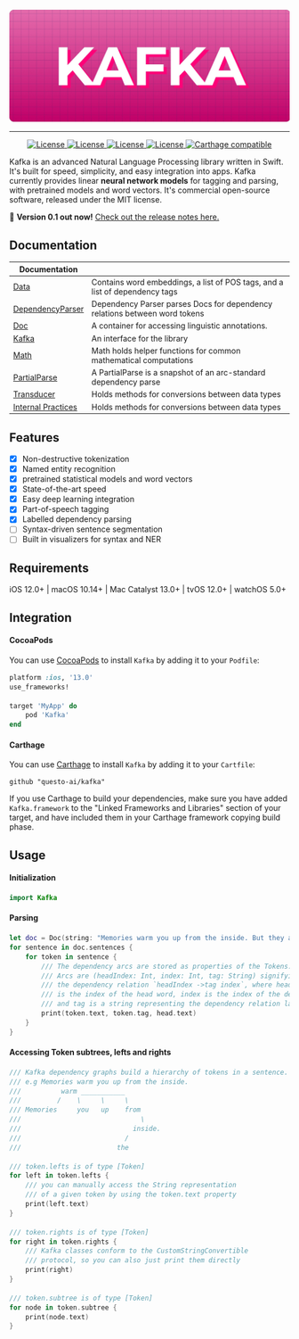 <div align="center">
    <br>
    <img src="https://github.com/questo-ai/kafka/raw/master/docs/Header.jpg" width="600"/>
    <hr/>
</div>
<p align="center">
    <a href="#">
        <img alt="License" src="https://github.com/questo-ai/kafka/workflows/CI/badge.svg">
    </a>
    <a href=#"">
        <img alt="License" src="https://img.shields.io/badge/platform-iOS-violet.svg">
    </a>
    <a href="#">
        <img alt="License" src="https://img.shields.io/badge/language-swift-orange.svg">
    </a>
    <a href="https://github.com/questo-ai/kafka/blob/master/LICENSE">
        <img alt="License" src="https://img.shields.io/badge/License-MIT-blue.svg">
    </a>
    <a href="https://github.com/Carthage/Carthage">
        <img alt="Carthage compatible" src="https://img.shields.io/badge/Carthage-compatible-4BC51D.svg?style=flat">
    </a> 
</p>

Kafka is an advanced Natural Language Processing library written in Swift. It's built for speed, simplicity, and easy integration into apps. Kafka currently provides linear **neural network models** for tagging and parsing, with pretrained models and word vectors. It's commercial open-source software, released under the MIT license.

💫 **Version 0.1 out now!**
[Check out the release notes here.](https://github.com/questo-ai/kafka/releases)

## Documentation

| Documentation      |                                                                |
| ------------------ | -------------------------------------------------------------- |
| [Data]             | Contains word embeddings, a list of POS tags, and a list of dependency tags
| [DependencyParser] | Dependency Parser parses Docs for dependency relations between word tokens
| [Doc]              | A container for accessing linguistic annotations.
| [Kafka]            | An interface for the library
| [Math]             | Math holds helper functions for common mathematical computations
| [PartialParse]     | A PartialParse is a snapshot of an arc-standard dependency parse
| [Transducer]       | Holds methods for conversions between data types
| [Internal Practices]       | Holds methods for conversions between data types


[Data]: docs/source/Data.md
[DependencyParser]: docs/source/DependencyParser.md
[Doc]: docs/source/Doc.md
[Kafka]: docs/source/Kafka.md
[Math]: docs/source/Math.md
[PartialParse]: docs/source/PartialParse.md
[Transducer]: docs/source/Transducer.md
[Internal Practices]: docs/source/Internal_Practices.md

## Features
- [x] Non-destructive tokenization
- [x] Named entity recognition
- [x] pretrained statistical models and word vectors
- [x] State-of-the-art speed
- [x] Easy deep learning integration
- [x] Part-of-speech tagging
- [x] Labelled dependency parsing
- [ ] Syntax-driven sentence segmentation
- [ ] Built in visualizers for syntax and NER
## Requirements
iOS 12.0+ | macOS 10.14+ | Mac Catalyst 13.0+ | tvOS 12.0+ | watchOS 5.0+
## Integration
#### CocoaPods

You can use [CocoaPods](http://cocoapods.org/) to install `Kafka` by adding it to your `Podfile`:

```ruby
platform :ios, '13.0'
use_frameworks!

target 'MyApp' do
    pod 'Kafka'
end
```

#### Carthage
You can use [Carthage](https://github.com/Carthage/Carthage) to install `Kafka` by adding it to your `Cartfile`:

```
github "questo-ai/kafka"
```

If you use Carthage to build your dependencies, make sure you have added `Kafka.framework` to the "Linked Frameworks and Libraries" section of your target, and have included them in your Carthage framework copying build phase.

## Usage
#### Initialization

```swift
import Kafka
```

#### Parsing
```swift
let doc = Doc(string: "Memories warm you up from the inside. But they also tear you apart.") // From Haruki Murakami, Kafka on the Shore
for sentence in doc.sentences {
    for token in sentence {
        /// The dependency arcs are stored as properties of the Tokens.
        /// Arcs are (headIndex: Int, index: Int, tag: String) signifying
        /// the dependency relation `headIndex ->tag index`, where headIndex
        /// is the index of the head word, index is the index of the dependant,
        /// and tag is a string representing the dependency relation label.
        print(token.text, token.tag, head.text)
    }
}
```
#### Accessing Token subtrees, lefts and rights
```swift
/// Kafka dependency graphs build a hierarchy of tokens in a sentence.
/// e.g Memories warm you up from the inside.
///          warm ___________
///         /    \     \     \
/// Memories     you   up    from
///                              \
///                            inside.
///                          /
///                        the

/// token.lefts is of type [Token]
for left in token.lefts {
    /// you can manually access the String representation 
    /// of a given token by using the token.text property
    print(left.text)
}

/// token.rights is of type [Token]
for right in token.rights {
    /// Kafka classes conform to the CustomStringConvertible
    /// protocol, so you can also just print them directly
    print(right)
}

/// token.subtree is of type [Token]
for node in token.subtree {
    print(node.text)
}
```
